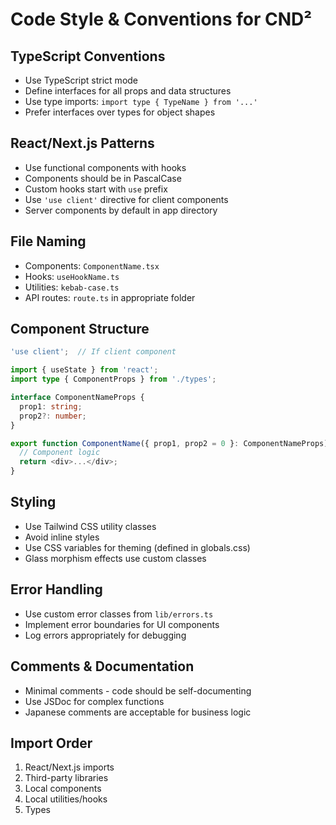 # Code Style & Conventions for CND²

## TypeScript Conventions
- Use TypeScript strict mode
- Define interfaces for all props and data structures
- Use type imports: `import type { TypeName } from '...'`
- Prefer interfaces over types for object shapes

## React/Next.js Patterns
- Use functional components with hooks
- Components should be in PascalCase
- Custom hooks start with `use` prefix
- Use `'use client'` directive for client components
- Server components by default in app directory

## File Naming
- Components: `ComponentName.tsx`
- Hooks: `useHookName.ts`
- Utilities: `kebab-case.ts`
- API routes: `route.ts` in appropriate folder

## Component Structure
```typescript
'use client';  // If client component

import { useState } from 'react';
import type { ComponentProps } from './types';

interface ComponentNameProps {
  prop1: string;
  prop2?: number;
}

export function ComponentName({ prop1, prop2 = 0 }: ComponentNameProps) {
  // Component logic
  return <div>...</div>;
}
```

## Styling
- Use Tailwind CSS utility classes
- Avoid inline styles
- Use CSS variables for theming (defined in globals.css)
- Glass morphism effects use custom classes

## Error Handling
- Use custom error classes from `lib/errors.ts`
- Implement error boundaries for UI components
- Log errors appropriately for debugging

## Comments & Documentation
- Minimal comments - code should be self-documenting
- Use JSDoc for complex functions
- Japanese comments are acceptable for business logic

## Import Order
1. React/Next.js imports
2. Third-party libraries
3. Local components
4. Local utilities/hooks
5. Types